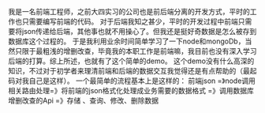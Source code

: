 我是一名前端工程师，之前大四实习的公司也是前后端分离的开发方式，平时的工作也只需要编写前端的代码。
对于后端我知之甚少，平时的开发过程中前端只需要将json传递给后端，其他事也就不用操心了。但我还是挺好奇数据是怎么被存到数据库这个过程的。
于是我利用业余时间简单学习了一下node和mongoDb，当然只限于最粗浅的增删改查，毕竟我的本职工作是前端嘛，我目前也没有深入学习后端的打算。综上所述，也就有了这个简单的demo。
这个demo没有什么高深的知识，不过对于初学者来理清前端和后端的数据交互我觉得还是有点帮助的（最起码对我自己是这样）。
一个最简单的流程基本上是这样的：
前端json =》node调用相关路由处理=》将前端的json格式化处理成业务需要的数据格式 =》调用数据库增删改查的Api =》存储 、查询、修改、删除数据 
